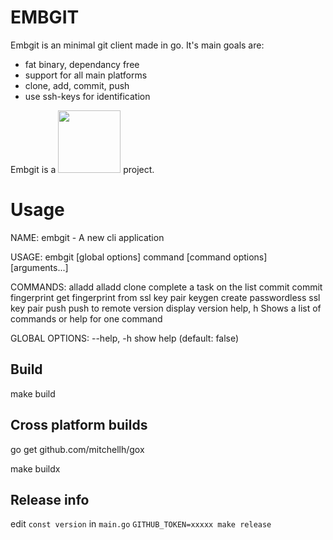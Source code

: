 # EMBGIT

Embgit is an minimal git client made in go. It's main goals are:

- fat binary, dependancy free
- support for all main platforms
- clone, add, commit, push
- use ssh-keys for identification

Embgit is a <a href="https://poppygo.io"><img src="https://poppygo.io/images/logo-nav.svg" width=100 /></a> project.

# Usage
NAME:
   embgit - A new cli application

USAGE:
   embgit [global options] command [command options] [arguments...]

COMMANDS:
   alladd       alladd
   clone        complete a task on the list
   commit       commit
   fingerprint  get fingerprint from ssl key pair
   keygen       create passwordless ssl key pair
   push         push to remote
   version      display version
   help, h      Shows a list of commands or help for one command

GLOBAL OPTIONS:
   --help, -h  show help (default: false)

## Build

make build

## Cross platform builds

go get github.com/mitchellh/gox

make buildx

## Release info

edit ```const version``` in ```main.go```
```GITHUB_TOKEN=xxxxx make release```

